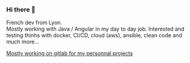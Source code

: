 ### Hi there 👋

French dev from Lyon.  
Mostly working with Java / Angular in my day to day job.
Interested and testing thinhs with docker, CI/CD, cloud (aws), ansible, clean code and much more...  

[Mostly working on gitlab for my personnal projects](https://gitlab.com/alexandrefradet)

<!--
**alexandrefradet/alexandrefradet** is a ✨ _special_ ✨ repository because its `README.md` (this file) appears on your GitHub profile.

Here are some ideas to get you started:

- 🔭 I’m currently working on ...
- 🌱 I’m currently learning ...
- 👯 I’m looking to collaborate on ...
- 🤔 I’m looking for help with ...
- 💬 Ask me about ...
- 📫 How to reach me: ...
- 😄 Pronouns: ...
- ⚡ Fun fact: ...
-->
